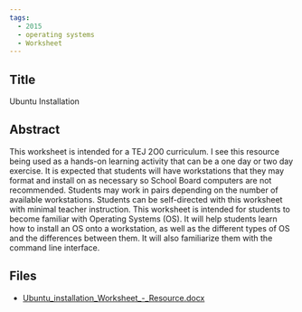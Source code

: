 ```yaml
---
tags:
  - 2015
  - operating systems
  - Worksheet
---
```

    
## Title

Ubuntu Installation

## Abstract

This worksheet is intended for a TEJ 2O0 curriculum.  I see this resource being used as a hands-on learning activity that can be a one day or two day exercise.  It is expected that students will have workstations that they may format and install on as necessary so School Board computers are not recommended.  Students may work in pairs depending on the number of available workstations.  Students can be self-directed with this worksheet with minimal teacher instruction. 
This worksheet is intended for students to become familiar with Operating Systems (OS).  It will help students learn how to install an OS onto a workstation, as well as the different types of OS and the differences between them.  It will also familiarize them with the command line interface.

## Files

- [Ubuntu_installation_Worksheet_-_Resource.docx](https://www.russellgordon.ca/acse/cemc-cse-resources/resources/2015/Richard_Chang/Ubuntu_installation_Worksheet_-_Resource.docx)
